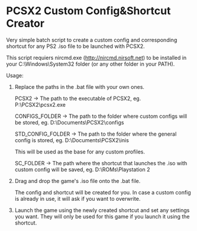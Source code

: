 # PCSX2 Custom Config&Shortcut Creator
Very simple batch script to create a custom config and corresponding shortcut for any PS2 .iso file to be launched with PCSX2.

This script requiers nircmd.exe (http://nircmd.nirsoft.net) to be installed in your C:\Windows\System32 folder (or any other folder in your PATH).

Usage:
1. Replace the paths in the .bat file with your own ones.

   PCSX2 -> The path to the executable of PCSX2, eg. P:\PCSX2\pcsx2.exe
   
   CONFIGS_FOLDER -> The path to the folder where custom configs will be stored, eg. D:\Documents\PCSX2\configs
   
   STD_CONFIG_FOLDER -> The path to the folder where the general config is stored, eg. D:\Documents\PCSX2\inis 
   
   This will be used as the base for any custom profiles.
   
   SC_FOLDER -> The path where the shortcut that launches the .iso with custom config will be saved, eg. D:\ROMs\Playstation 2
   
2. Drag and drop the game's .iso file onto the .bat file.

   The config and shortcut will be created for you. In case a custom config is already in use, it will ask if you want to overwrite.
   
3. Launch the game using the newly created shortcut and set any settings you want. They will only be used for this game if you launch it using the shortcut.
